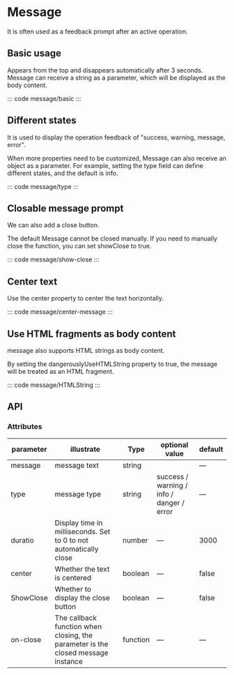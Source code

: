 <script setup>
import basic from 'exam/message/basic.vue'
import type from 'exam/message/type.vue'
import ShowClose from 'exam/message/show-close.vue'
import CenterMessage from 'exam/message/center-message.vue'
import HTMLString from 'exam/message/HTMLString.vue'
</script>

# Message

It is often used as a feedback prompt after an active operation.

## Basic usage

Appears from the top and disappears automatically after 3 seconds. Message can receive a string as a parameter, which will be displayed as the body content.

::: code message/basic
<basic></basic>
:::

## Different states

It is used to display the operation feedback of "success, warning, message, error".

When more properties need to be customized, Message can also receive an object as a parameter. For example, setting the type field can define different states, and the default is info.

::: code message/type
<type></type>
:::

## Closable message prompt

We can also add a close button.

The default Message cannot be closed manually. If you need to manually close the function, you can set showClose to true.

::: code message/show-close
<ShowClose></ShowClose>
:::

## Center text

Use the center property to center the text horizontally.

::: code message/center-message
<CenterMessage></CenterMessage>
:::

## Use HTML fragments as body content

message also supports HTML strings as body content.

By setting the dangerouslyUseHTMLString property to true, the message will be treated as an HTML fragment.

::: code message/HTMLString
<HTMLString></HTMLString>
:::

## API

### Attributes

| parameter | illustrate                                                                       | Type     | optional value                            | default |
| --------- | -------------------------------------------------------------------------------- | -------- | ----------------------------------------- | ------- |
| message   | message text                                                                     | string   |                                           | —       |
| type      | message type                                                                     | string   | success / warning / info / danger / error | —       |
| duratio   | Display time in milliseconds. Set to 0 to not automatically close                | number   | —                                         | 3000    |
| center    | Whether the text is centered                                                     | boolean  | —                                         | false   |
| ShowClose | Whether to display the close button                                              | boolean  | —                                         | false   |
| on-close  | The callback function when closing, the parameter is the closed message instance | function | —                                         | —       |
